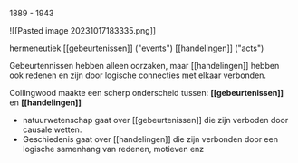 1889 - 1943

![[Pasted image 20231017183335.png]]

hermeneutiek
[[gebeurtenissen]] ("events")
[[handelingen]] ("acts")

Gebeurtennissen hebben alleen oorzaken, maar [[handelingen]] hebben ook redenen en zijn door logische connecties met elkaar verbonden.

Collingwood maakte een scherp onderscheid tussen:
**[[gebeurtenissen]]** en **[[handelingen]]**

- natuurwetenschap gaat over [[gebeurtenissen]] die zijn verboden door causale wetten.
- Geschiedenis gaat over [[handelingen]] die zijn verbonden door een logische samenhang van redenen, motieven enz


